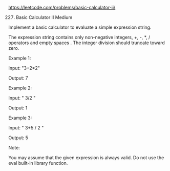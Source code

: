 https://leetcode.com/problems/basic-calculator-ii/

227. Basic Calculator II
Medium

Implement a basic calculator to evaluate a simple expression string.

The expression string contains only non-negative integers, +, -, *, / operators and empty spaces . The integer division should truncate toward zero.

Example 1:

Input: "3+2*2"

Output: 7

Example 2:

Input: " 3/2 "

Output: 1

Example 3:

Input: " 3+5 / 2 "

Output: 5

Note:

You may assume that the given expression is always valid.
Do not use the eval built-in library function.
